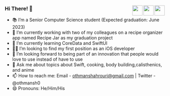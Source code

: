 
### Hi There! 👋  <a href = "mailto: othmanshahrouri@gmail.com"><img align="right" src="https://img.icons8.com/material-rounded/24/555555/new-post.png" width="32"/></a> <a href="https://twitter.com/othmansh0"><img align="right"  src="https://img.icons8.com/ios-filled/64/555555/twitter.svg" width="32"/></a><a href="www.linkedin.com/in/othmansh0"><img align="right" src="https://img.icons8.com/ios-filled/64/555555/linkedin.svg" width="32"/></a>

- 📚 I’m a Senior Computer Science student (Expected graduation: June 2023)
- 🔭 I’m currently working with two of my colleagues on a recipe organizer app named Recipe Jar as my graduation project
- 🌱 I’m currently learning CoreData and SwiftUI
- 👨‍💻 I’m looking to find my first position as an iOS developer
- 🤔 I’m looking forward to being part of an innovation that people would love to use instead of have to use
- 💬 Ask me about topics about Swift, cooking, body building,calisthenics, and anime
- 📫 How to reach me: Email - othmanshahrouri@gmail.com | Twitter - @othmansh0
- 😄 Pronouns: He/Him/His


